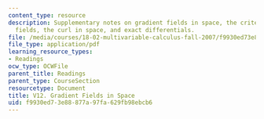 ```yaml
---
content_type: resource
description: Supplementary notes on gradient fields in space, the criterion for gradient
  fields, the curl in space, and exact differentials.
file: /media/courses/18-02-multivariable-calculus-fall-2007/f9930ed73e88877a97fa629fb98ebcb6_gradient_fields.pdf
file_type: application/pdf
learning_resource_types:
- Readings
ocw_type: OCWFile
parent_title: Readings
parent_type: CourseSection
resourcetype: Document
title: V12. Gradient Fields in Space
uid: f9930ed7-3e88-877a-97fa-629fb98ebcb6
---
```

